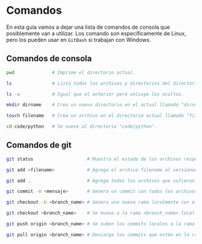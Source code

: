 # Comandos

En esta guía vamos a dejar una lista de comandos de consola que posiblemente
van a utilizar.
Los comando son específicamente de Linux, pero los pueden usar en `GitBash` si
trabajan con Windows.

## Comandos de consola

```bash
pwd              # Imprime el directorio actual.

ls               # Lista todos los archivos y directorios del directorio actual.

ls -a            # Igual que el anterior pero unlcuye los ocultos.

mkdir dirname    # Crea un nuevo directorio en el actual llamado "dirname".

touch filename   # Crea un archivo en el directorio actual llamado "filename".

cd code/python   # Se nueve al directorio "code/python".
```

## Comandos de git

```bash
git status                    # Muestra el estado de los archivos respecto al repositorio.

git add <filename>            # Agrega el archivo filename al versionado de git.

git add .                     # Agrega todos los archivos que sufieron una modificación el versionado.

git commit -m <mensaje>       # Genera un commit con todos los archivos que fueron modificados y gregados a git. Documenta el commit con el mensaje que escribamos.

git checkout -b <branch_name> # Genera una nueva rama localmente con el nombre <branch_name>. Y se mueve a esa rama.

git checkout <branch_name>    # Se mueve a la rama <branch_name> local y si no existe la crea y se mueve.

git push origin <branch_name> # Se suben los commits locales a la rama <branch_name> ubicada en el remote con nombre origin.

git pull origin <branch_name> # Descarga los commits que estén en la rama del remote origin para la rama <branch_name>.
```
